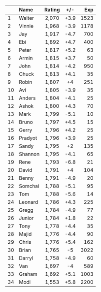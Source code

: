 | |Name|Rating|+/-|Exp|
|-|:---|:----:|:-:|--:|
|1|Walter|2,070|+3.9|1523|
|2|Vinnie|1,968|-3.9|1178|
|3|Jay|1,917|-4.7|700|
|4|Ebi|1,892|+4.7|400|
|5|Peter|1,817|+5.2|63|
|6|Armin|1,815|+3.7|50|
|7|John|1,814|-4.2|950|
|8|Chuck|1,813|+4.1|35|
|9|Robin|1,807|+4|251|
|10|Avi|1,805|-3.9|35|
|11|Anders|1,804|-4.1|25|
|12|Ashok|1,800|+4.3|70|
|13|Mark|1,799|-5.1|10|
|14|Bruno|1,797|+4.5|15|
|15|Gerry|1,796|+4.2|25|
|16|Pradyot|1,796|+3.9|25|
|17|Sandy|1,795|+2|135|
|18|Shannon|1,795|-4.1|65|
|19|Rene|1,793|-6.8|21|
|20|David|1,791|+4|104|
|21|Benny|1,791|-4.9|20|
|22|Somchai|1,788|-5.1|95|
|23|Tom|1,788|-5.6|14|
|24|Leonard|1,786|+4.3|225|
|25|Gregg|1,784|-4.9|77|
|26|Junior|1,784|+1.8|22|
|27|Tony|1,778|-4.4|35|
|28|Majid|1,776|-4.4|90|
|29|Chris|1,776|+5.4|162|
|30|Brian|1,765|-5|3022|
|31|Darryl|1,758|-4.9|60|
|32|Van|1,697|-4|589|
|33|Graham|1,692|+5.1|1003|
|34|Modi|1,553|+5.8|2200|
